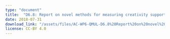 ```yaml
---
type: "document"
title:  "D6.8: Report on novel methods for measuring creativity support"
date: 2018-07-31
download_link: "/assets/files/AC-WP6-QMUL-D6.8%20Report%20on%20novel%20methods%20for%20measuring%20creativity%20support.pdf"
license: CC-BY 4.0
---
```

